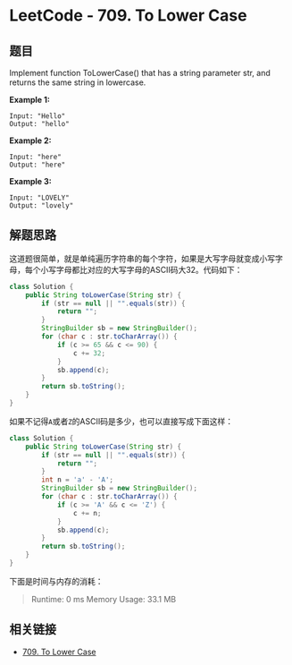 # LeetCode - 709. To Lower Case

## 题目

Implement function ToLowerCase() that has a string parameter str, and returns the same string in lowercase.

**Example 1:**
<!--more-->

```
Input: "Hello"
Output: "hello"
```

**Example 2:**

```
Input: "here"
Output: "here"
```

**Example 3:**

```
Input: "LOVELY"
Output: "lovely"
```

## 解题思路

这道题很简单，就是单纯遍历字符串的每个字符，如果是大写字母就变成小写字母，每个小写字母都比对应的大写字母的ASCII码大32。代码如下：
```java
class Solution {
    public String toLowerCase(String str) {
        if (str == null || "".equals(str)) {
            return "";
        }
        StringBuilder sb = new StringBuilder();
        for (char c : str.toCharArray()) {
            if (c >= 65 && c <= 90) {
                c += 32;
            }
            sb.append(c);
        }
        return sb.toString();
    }
}
```

如果不记得`A`或者`Z`的ASCII码是多少，也可以直接写成下面这样：
```java
class Solution {
    public String toLowerCase(String str) {
        if (str == null || "".equals(str)) {
            return "";
        }
        int n = 'a' - 'A';
        StringBuilder sb = new StringBuilder();
        for (char c : str.toCharArray()) {
            if (c >= 'A' && c <= 'Z') {
                c += n;
            }
            sb.append(c);
        }
        return sb.toString();
    }
}
```

下面是时间与内存的消耗：
>Runtime: 0 ms
Memory Usage: 33.1 MB

## 相关链接

* [709. To Lower Case](https://leetcode.com/problems/to-lower-case/) 